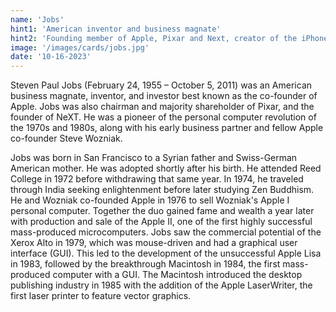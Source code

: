 ```yaml
---
name: 'Jobs'
hint1: 'American inventor and business magnate'
hint2: 'Founding member of Apple, Pixar and Next, creator of the iPhone'
image: '/images/cards/jobs.jpg'
date: '10-16-2023'
---
```


Steven Paul Jobs (February 24, 1955 – October 5, 2011) was an American business magnate, inventor, and investor best known as the co-founder of Apple. Jobs was also chairman and majority shareholder of Pixar, and the founder of NeXT. He was a pioneer of the personal computer revolution of the 1970s and 1980s, along with his early business partner and fellow Apple co-founder Steve Wozniak.

Jobs was born in San Francisco to a Syrian father and Swiss-German American mother. He was adopted shortly after his birth. He attended Reed College in 1972 before withdrawing that same year. In 1974, he traveled through India seeking enlightenment before later studying Zen Buddhism. He and Wozniak co-founded Apple in 1976 to sell Wozniak's Apple I personal computer. Together the duo gained fame and wealth a year later with production and sale of the Apple II, one of the first highly successful mass-produced microcomputers. Jobs saw the commercial potential of the Xerox Alto in 1979, which was mouse-driven and had a graphical user interface (GUI). This led to the development of the unsuccessful Apple Lisa in 1983, followed by the breakthrough Macintosh in 1984, the first mass-produced computer with a GUI. The Macintosh introduced the desktop publishing industry in 1985 with the addition of the Apple LaserWriter, the first laser printer to feature vector graphics.
